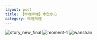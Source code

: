 ```yaml
---
layout: post
title: 【哔哩哔哩】木鱼水心
category: 哔哩哔哩
---
```

![story_new_final](http://rbwl8nwm4.hd-bkt.clouddn.com/img/story_new_final_0322.png)
![moment-1](http://rbwl8nwm4.hd-bkt.clouddn.com/img/moment-1.png)
![wanshan](http://rbwl8nwm4.hd-bkt.clouddn.com/img/wanshan.png)
